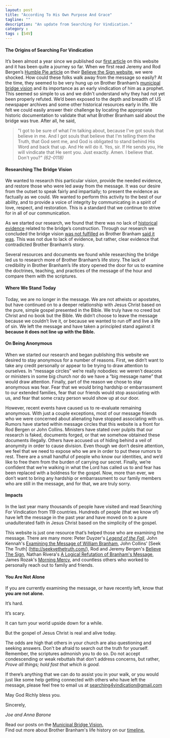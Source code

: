 ```yaml
---
layout: post
title: "According To His Own Purpose And Grace"
tagline: ""
description: "An update from Searching For Vindication."
category : 
tags : [S4V]
---
```


#### The Origins of Searching For Vindication

It’s been almost a year since we published our [first article](/about/2013/02/12/Starting-To-Search/) on this website and it has been quite a journey so far.  When we first read Jeremy and Rod Bergen’s [Humble Pie article](http://en.believethesign.com/index.php/Humble_Pie) on their [Believe the Sign website](http://www.believethesign.com), we were shocked.  How could these folks walk away from the message so easily?  At the time, they seemed to be very hung up on Brother Branham’s [municipal bridge vision](/bridge.html) and its importance as an early vindication of him as a prophet.  This seemed so simple to us and we didn't understand why they had not yet been properly refuted.  We’d been exposed to the depth and breadth of US newspaper archives and some other historical resources early in life.  We felt we could easily answer their challenge by locating the appropriate historic documentation to validate that what Brother Branham said about the bridge was true.  After all, he said, 

>"I got to be sure of what I'm talking about, because I've got souls that believe in me. And I got souls that believe that I'm telling them the Truth, that God sent me, and God is obligated to stand behind His Word and back that up. And He will do it. Yes, sir. If He sends you, He will vindicate that He sent you. Just exactly. Amen. I believe that. Don't you?" _(62-0118)_

#### Researching The Bridge Vision

We wanted to research this particular vision, provide the needed evidence, and restore those who were led away from the message.  It was our desire from the outset to speak fairly and impartially; to present the evidence as factually as we could.  We wanted to perform this activity to the best of our ability, and to provide a voice of integrity by communicating in a spirit of love, respect, and restoration.  This is a standard that we continue to strive for in all of our communication.

As we started our research, we found that there was no lack of [historical evidence](/2013/02/21/Were-Archives-Destroyed-In-The-1937-Flood/) related to the bridge’s construction.  Through our research we concluded the bridge vision [was not fulfilled](/2013/04/06/Summary-Of-Municipal-Bridge/) as Brother Branham [said it was](/2013/02/16/What-Did-Brother-Branham-Say-About-The-Bridge/).  This was not due to lack of evidence, but rather, clear evidence that contradicted Brother Branham’s story.  

Several resources and documents we found while researching the bridge led us to research more of Brother Branham’s life story.  The lack of credibility in Brother Branham’s life story opened the door for us to examine the doctrines, teaching, and practices of the message of the hour and compare them with the scriptures.

#### Where We Stand Today

Today, we are no longer in the message.  We are not atheists or apostates, but have continued on to a deeper relationship with Jesus Christ based on the pure, simple gospel presented in the Bible.  We truly have no creed but Christ and no book but the Bible.  We didn’t choose to leave the message because we couldn’t live it, or because we wanted to run off and live a life of sin.  We left the message and have taken a principled stand against it **because it does not line up with the Bible.**

#### On Being Anonymous

When we started our research and began publishing this website we desired to stay anonymous for a number of reasons.  First, we didn’t want to take any credit personally or appear to be trying to draw attention to ourselves.  In “message circles” we’re really nobodies: we weren’t deacons or ministers in some big church nor do we have a “big message name” that would draw attention.  Finally, part of the reason we chose to stay anonymous was fear.  Fear that we would bring hardship or embarrassment to our extended families, fear that our friends would stop associating with us, and fear that some crazy person would show up at our door.

However, recent events have caused us to re-evaluate remaining anonymous.   With just a couple exceptions, most of our message friends who we were concerned about alienating have stopped associating with us.  Rumors have started within message circles that this website is a front for Rod Bergen or John Collins.  Ministers have stated over pulpits that our research is faked, documents forged, or that we somehow obtained these documents illegally.  Others have accused us of hiding behind a veil of anonymity in order to cause division.  Even though we don’t desire attention, we feel that we need to expose who we are in order to put these rumors to rest.  There are a small handful of people who know our identities, and we’d like to free them from the burden of carrying our secret.  Finally, we’re confident that we’re walking in what the Lord has called us to and fear has been replaced with a boldness for the gospel.   Now, more than ever, we don’t want to bring any hardship or embarrassment to our family members who are still in the message, and for that, we are truly sorry.

#### Impacts

In the last year many thousands of people have visited and read Searching For Vindication from 119 countries.  Hundreds of people (that we know of) have left the message in the past year and have moved on to a pure unadulterated faith in Jesus Christ based on the simplicity of the gospel.  

This website is just one resource that’s helped those who are examining the message.  There are many more: Peter Duyzer's [_Legend of the Fall_](http://wmbranham.net/), John Kennah's [Examining the Message of William Branham](http://people.delphiforums.com/JohnK63/home.htm), John Collins' [Seek The Truth] (http://seekyethetruth.com/), Rod and Jeremy Bergen's [Believe The Sign](http://www.believethesign.com), Nathan Rivera's [A Logical Refutation of Branham's Message](http://branhamrefutation.blogspot.com/), James Rozak's [Morning Mercy](http://morningmercy.com), and countless others who worked to personally reach out to family and friends.  

#### You Are Not Alone

If you are currently examining the message, or have recently left, know that **you are not alone.**  

It’s hard.  

It’s scary.  

It can turn your world upside down for a while.  

But the gospel of Jesus Christ is real and alive today.  

The odds are high that others in your church are also questioning and seeking answers.  Don't be afraid to search out the truth for yourself.  Remember, the scriptures admonish you to do so.  Do not accept condescending or weak rebuttals that don't address concerns, but rather, _Prove all things; hold fast that which is good._

If there’s anything that we can do to assist you in your walk, or you would just like some help getting connected with others who have left the message, please feel free to email us at [searching4vindication@gmail.com](searching4vindication@gmail.com)

May God Richly bless you.

Sincerely,

_Joe and Anna Barone_

<div class="alert alert-info">
   Read our posts on the <a href="/bridge.html">Municipal Bridge Vision.</a>  
   <br/>
    Find out more about Brother Branham's life history on our <a href="/timeline.html">timeline.</a>
</div>
